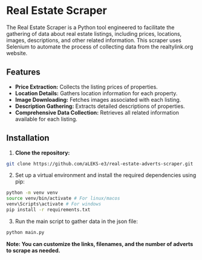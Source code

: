 # Real Estate Scraper

The Real Estate Scraper is a Python tool engineered to facilitate the gathering of data about real estate listings, including prices, locations, images, descriptions, and other related information. This scraper uses Selenium to automate the process of collecting data from the realtylink.org website.

## Features

- **Price Extraction:** Collects the listing prices of properties.
- **Location Details:** Gathers location information for each property.
- **Image Downloading:** Fetches images associated with each listing.
- **Description Gathering:** Extracts detailed descriptions of properties.
- **Comprehensive Data Collection:** Retrieves all related information available for each listing.

## Installation

1. **Clone the repository:**
```bash
git clone https://github.com/aLEKS-e3/real-estate-adverts-scraper.git
```

2. Set up a virtual environment and install the required dependencies using pip:
```bash
python -m venv venv
source venv/bin/activate # For linux/macos
venv\Scripts\activate # For windows
pip install -r requirements.txt
```

3. Run the main script to gather data in the json file:
```bash
python main.py
```

**Note: You can customize the links, filenames, and the number of adverts to scrape as needed.**
